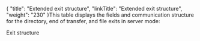 {
    "title": "Extended exit structure",
    "linkTitle": "Extended exit structure",
    "weight": "230"
}This table displays the fields and communication structure for the
directory, end of transfer, and file exits in server mode:

Exit structure
